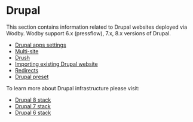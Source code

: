 # Drupal

This section contains information related to Drupal websites deployed via Wodby. Wodby support 6.x (pressflow), 7.x, 8.x versions of Drupal.

* [Drupal apps settings](settings.md)
* [Multi-site](multi-site.md)
* [Drush](drush.md)
* [Importing existing Drupal website](import.md)
* [Redirects](redirects.md)
* [Drupal preset](preset.md)

To learn more about Drupal infrastructure please visit:

* [Drupal 8 stack](../../stacks/drupal8.md)
* [Drupal 7 stack](../../stacks/drupal7.md)
* [Drupal 6 stack](../../stacks/drupal6.md)